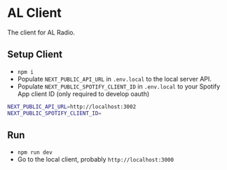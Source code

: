 # AL Client

The client for AL Radio.

## Setup Client

- `npm i`
- Populate `NEXT_PUBLIC_API_URL` in `.env.local` to the local server API.
- Populate `NEXT_PUBLIC_SPOTIFY_CLIENT_ID` in `.env.local` to your Spotify App client ID (only required to develop oauth)

```bash
NEXT_PUBLIC_API_URL=http://localhost:3002
NEXT_PUBLIC_SPOTIFY_CLIENT_ID=
```

## Run

- `npm run dev`
- Go to the local client, probably `http://localhost:3000`
